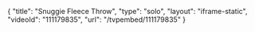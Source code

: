 {
    "title": "Snuggie Fleece Throw",
    "type": "solo",
    "layout": "iframe-static",
    "videoId": "111179835",
    "url": "\/tvpembed\/111179835"
}